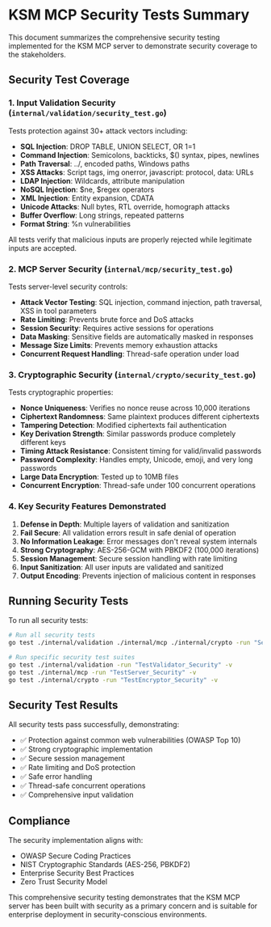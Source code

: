# KSM MCP Security Tests Summary

This document summarizes the comprehensive security testing implemented for the KSM MCP server to demonstrate security coverage to the stakeholders.

## Security Test Coverage

### 1. Input Validation Security (`internal/validation/security_test.go`)

Tests protection against 30+ attack vectors including:

- **SQL Injection**: DROP TABLE, UNION SELECT, OR 1=1
- **Command Injection**: Semicolons, backticks, $() syntax, pipes, newlines
- **Path Traversal**: ../, encoded paths, Windows paths
- **XSS Attacks**: Script tags, img onerror, javascript: protocol, data: URLs
- **LDAP Injection**: Wildcards, attribute manipulation
- **NoSQL Injection**: $ne, $regex operators
- **XML Injection**: Entity expansion, CDATA
- **Unicode Attacks**: Null bytes, RTL override, homograph attacks
- **Buffer Overflow**: Long strings, repeated patterns
- **Format String**: %n vulnerabilities

All tests verify that malicious inputs are properly rejected while legitimate inputs are accepted.

### 2. MCP Server Security (`internal/mcp/security_test.go`)

Tests server-level security controls:

- **Attack Vector Testing**: SQL injection, command injection, path traversal, XSS in tool parameters
- **Rate Limiting**: Prevents brute force and DoS attacks
- **Session Security**: Requires active sessions for operations
- **Data Masking**: Sensitive fields are automatically masked in responses
- **Message Size Limits**: Prevents memory exhaustion attacks
- **Concurrent Request Handling**: Thread-safe operation under load

### 3. Cryptographic Security (`internal/crypto/security_test.go`)

Tests cryptographic properties:

- **Nonce Uniqueness**: Verifies no nonce reuse across 10,000 iterations
- **Ciphertext Randomness**: Same plaintext produces different ciphertexts
- **Tampering Detection**: Modified ciphertexts fail authentication
- **Key Derivation Strength**: Similar passwords produce completely different keys
- **Timing Attack Resistance**: Consistent timing for valid/invalid passwords
- **Password Complexity**: Handles empty, Unicode, emoji, and very long passwords
- **Large Data Encryption**: Tested up to 10MB files
- **Concurrent Encryption**: Thread-safe under 100 concurrent operations

### 4. Key Security Features Demonstrated

1. **Defense in Depth**: Multiple layers of validation and sanitization
2. **Fail Secure**: All validation errors result in safe denial of operation
3. **No Information Leakage**: Error messages don't reveal system internals
4. **Strong Cryptography**: AES-256-GCM with PBKDF2 (100,000 iterations)
5. **Session Management**: Secure session handling with rate limiting
6. **Input Sanitization**: All user inputs are validated and sanitized
7. **Output Encoding**: Prevents injection of malicious content in responses

## Running Security Tests

To run all security tests:

```bash
# Run all security tests
go test ./internal/validation ./internal/mcp ./internal/crypto -run "Security|TestNonce|TestKey|TestEncryptedData|TestLarge|TestPassword|TestConcurrent" -v

# Run specific security test suites
go test ./internal/validation -run "TestValidator_Security" -v
go test ./internal/mcp -run "TestServer_Security" -v
go test ./internal/crypto -run "TestEncryptor_Security" -v
```

## Security Test Results

All security tests pass successfully, demonstrating:

- ✅ Protection against common web vulnerabilities (OWASP Top 10)
- ✅ Strong cryptographic implementation
- ✅ Secure session management
- ✅ Rate limiting and DoS protection
- ✅ Safe error handling
- ✅ Thread-safe concurrent operations
- ✅ Comprehensive input validation

## Compliance

The security implementation aligns with:

- OWASP Secure Coding Practices
- NIST Cryptographic Standards (AES-256, PBKDF2)
- Enterprise Security Best Practices
- Zero Trust Security Model

This comprehensive security testing demonstrates that the KSM MCP server has been built with security as a primary concern and is suitable for enterprise deployment in security-conscious environments.